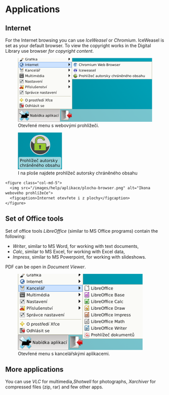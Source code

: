 # Applications

## Internet
For the Internet browsing you can use *IceWeasel* or *Chromium*. IceWeasel is set as your default browser. To view the copyright works in the Digital Library use browser *for copyright content*.

<figure>
  <img src="/images/help/aplikace/menu-internet.png" alt="XFCE menu Internet">
  <figcaption>Otevřené menu s webovými prohlížeči.</figcaption>
</figure>

<div class="row">
    <figure class="col-md-5 col-md-offset-1">
      <img src="/images/help/aplikace/plocha-pacho.png" alt="Ikona prohlížeče chráněného obsahu">
      <figcaption>I na ploše najdete prohlížeč autorsky chráněného obsahu</figcaption>
    </figure>
    
    <figure class="col-md-5">
      <img src="/images/help/aplikace/plocha-browser.png" alt="Ikona webového prohlížeče">
      <figcaption>Internet otevřete i z plochy</figcaption>
    </figure>
</div>

## Set of Office tools
Set of office tools *LibreOffice* (similar to MS Office programs) contain the following:

* *Writer*, similar to MS Word, for working with text documents,
* *Calc*, similar to MS Excel, for working with Excel data,
* *Impress*, similar to MS Powerpoint, for working with slideshows.

PDF can be open in *Document Viewer*.

<figure>
  <img src="/images/help/aplikace/menu-office.png" alt="Menu Kancelářské aplikace">
  <figcaption>Otevřené menu s kancelářskými aplikacemi.</figcaption>
</figure>

## More applications
You can use *VLC* for multimedia,*Shotwell* for photographs, *Xarchiver* for compressed files (zip, rar) and few other apps.
